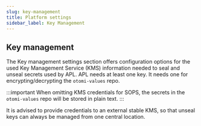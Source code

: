 ```yaml
---
slug: key-management
title: Platform settings
sidebar_label: Key Management
---
```


## Key management

The Key management settings section offers configuration options for the used Key Management Service (KMS) information needed to seal and unseal secrets used by APL. APL needs at least one key. It needs one for encrypting/decrypting the `otomi-values` repo.

:::important
When omitting KMS credentials for SOPS, the secrets in the `otomi-values` repo will be stored in plain text.
:::

It is advised to provide credentials to an external stable KMS, so that unseal keys can always be managed from one central location.